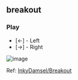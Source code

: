 ## breakout

### Play
- [←] - Left
- [→] - Right

![image](https://github.com/user-attachments/assets/95efda1b-27a3-4364-b2d8-24665f2a4913)

Ref: [InkyDamsel/Breakout](https://github.com/InkyDamsel/Breakout)
